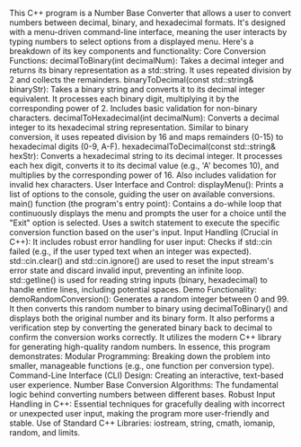  This C++ program is a Number Base Converter that allows a user to convert numbers between decimal, binary, and hexadecimal formats. It's designed with a menu-driven command-line interface, meaning the user interacts by typing numbers to select options from a displayed menu.
Here's a breakdown of its key components and functionality:
Core Conversion Functions:
decimalToBinary(int decimalNum): Takes a decimal integer and returns its binary representation as a std::string. It uses repeated division by 2 and collects the remainders.
binaryToDecimal(const std::string& binaryStr): Takes a binary string and converts it to its decimal integer equivalent. It processes each binary digit, multiplying it by the corresponding power of 2. Includes basic validation for non-binary characters.
decimalToHexadecimal(int decimalNum): Converts a decimal integer to its hexadecimal string representation. Similar to binary conversion, it uses repeated division by 16 and maps remainders (0-15) to hexadecimal digits (0-9, A-F).
hexadecimalToDecimal(const std::string& hexStr): Converts a hexadecimal string to its decimal integer. It processes each hex digit, converts it to its decimal value (e.g., 'A' becomes 10), and multiplies by the corresponding power of 16. Also includes validation for invalid hex characters.
User Interface and Control:
displayMenu(): Prints a list of options to the console, guiding the user on available conversions.
main() function (the program's entry point):
Contains a do-while loop that continuously displays the menu and prompts the user for a choice until the "Exit" option is selected.
Uses a switch statement to execute the specific conversion function based on the user's input.
Input Handling (Crucial in C++): It includes robust error handling for user input:
Checks if std::cin failed (e.g., if the user typed text when an integer was expected).
std::cin.clear() and std::cin.ignore() are used to reset the input stream's error state and discard invalid input, preventing an infinite loop.
std::getline() is used for reading string inputs (binary, hexadecimal) to handle entire lines, including potential spaces.
Demo Functionality:
demoRandomConversion(): Generates a random integer between 0 and 99.
It then converts this random number to binary using decimalToBinary() and displays both the original number and its binary form.
It also performs a verification step by converting the generated binary back to decimal to confirm the conversion works correctly.
It utilizes the modern C++ <random> library for generating high-quality random numbers.
In essence, this program demonstrates:
Modular Programming: Breaking down the problem into smaller, manageable functions (e.g., one function per conversion type).
Command-Line Interface (CLI) Design: Creating an interactive, text-based user experience.
Number Base Conversion Algorithms: The fundamental logic behind converting numbers between different bases.
Robust Input Handling in C++: Essential techniques for gracefully dealing with incorrect or unexpected user input, making the program more user-friendly and stable.
Use of Standard C++ Libraries: iostream, string, cmath, iomanip, random, and limits.
